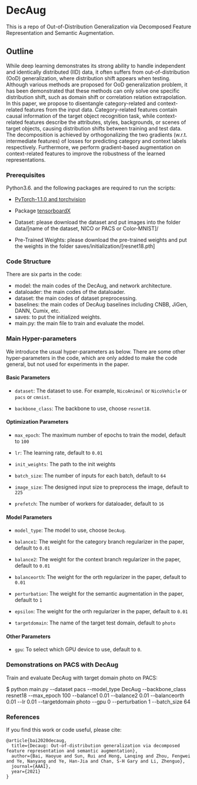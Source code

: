# DecAug
This is a repo of Out-of-Distribution Generalization via Decomposed Feature Representation and Semantic Augmentation.

## Outline

While deep learning demonstrates its strong ability to handle independent and identically distributed (IID) data, it often suffers from out-of-distribution (OoD) generalization, where distribution shift appears when testing. Although various methods are proposed for OoD generalization problem, it has been demonstrated that these methods can only solve one specific distribution shift, such as domain shift or correlation relation extrapolation. In this paper, we propose to disentangle category-related and context-related features from the input data. Category-related features contain causal information of the target object recognition task, while context-related features describe the attributes, styles, backgrounds, or scenes of target objects, causing distribution shifts between training and test data. The decomposition is achieved by orthogonalizing the two gradients (w.r.t. intermediate features) of losses for predicting category and context labels respectively. Furthermore, we perform gradient-based augmentation on context-related features to improve the robustness of the learned representations.

### Prerequisites

Python3.6. and the following packages are required to run the scripts:

- [PyTorch-1.1.0 and torchvision](https://pytorch.org)  

- Package [tensorboardX](https://github.com/lanpa/tensorboardX)


- Dataset: please download the dataset and put images into the folder data/[name of the dataset, NICO or PACS or Color-MNIST]/

- Pre-Trained Weights: please download the pre-trained weights and put the weights in the folder saves/initialization/[resnet18.pth] 

### Code Structure

There are six parts in the code:
 - model: the main codes of the DecAug, and network architecture.
 - dataloader: the main codes of the dataloader.
 - dataset: the main codes of dataset preprocessing.
 - baselines: the main codes of DecAug baselines including CNBB, JiGen, DANN, Cumix, etc.
 - saves: to put the initialized weights.
 - main.py: the main file to train and evaluate the model.


### Main Hyper-parameters

We introduce the usual hyper-parameters as below. There are some other hyper-parameters in the code, which are only added to make the code general, but not used for experiments in the paper.

#### Basic Parameters

- `dataset`: The dataset to use. For example, `NicoAnimal` or `NicoVehicle` or `pacs` or `cmnist`.

- `backbone_class`: The backbone to use, choose `resnet18`.

#### Optimization Parameters

- `max_epoch`: The maximum number of epochs to train the model, default to `100`

- `lr`: The learning rate, default to `0.01`

- `init_weights`: The path to the init weights

- `batch_size`: The number of inputs for each batch, default to `64`

- `image_size`: The designed input size to preprocess the image, default to `225`

- `prefetch`: The number of workers for dataloader, default to `16`


#### Model Parameters

- `model_type`: The model to use, choose `DecAug`.

- `balance1`: The weight for the category branch regularizer in the paper, default to `0.01`

- `balance2`: The weight for the context branch regularizer in the paper, default to `0.01`

- `balanceorth`: The weight for the orth regularizer in the paper, default to `0.01`

- `perturbation`: The weight for the semantic augmentation in the paper, default to `1`

- `epsilon`: The weight for the orth regularizer in the paper, default to `0.01`

- `targetdomain`: The name of the target test domain, default to `photo`

#### Other Parameters

- `gpu`: To select which GPU device to use, default to `0`.

### Demonstrations on PACS with DecAug

Train and evaluate DecAug with target domain photo on PACS:

$ python main.py --dataset pacs --model_type DecAug --backbone_class resnet18 --max_epoch 100 --balance1 0.01 --balance2 0.01 --balanceorth 0.01 --lr 0.01 --targetdomain photo --gpu 0 --perturbation 1 --batch_size 64


### References
If you find this work or code useful, please cite:

```
@article{bai2020decaug,
  title={Decaug: Out-of-distribution generalization via decomposed feature representation and semantic augmentation},
  author={Bai, Haoyue and Sun, Rui and Hong, Lanqing and Zhou, Fengwei and Ye, Nanyang and Ye, Han-Jia and Chan, S-H Gary and Li, Zhenguo},
  journal={AAAI},
  year={2021}
}
```


